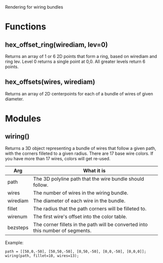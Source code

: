 Rendering for wiring bundles



# Functions

## hex\_offset\_ring(wirediam, lev=0)
Returns an array of 1 or 6 2D points that form a ring, based on wirediam and ring lev.
Level 0 returns a single point at 0,0.  All greater levels return 6 points.



## hex\_offsets(wires, wirediam)
Returns an array of 2D centerpoints for each of a bundle of wires of given diameter.



# Modules

## wiring()
Returns a 3D object representing a bundle of wires that follow a given path,
with the corners filleted to a given radius.  There are 17 base wire colors.
If you have more than 17 wires, colors will get re-used.

Arg       | What it is
--------- | -------------------------------------
path      | The 3D polyline path that the wire bundle should follow.
wires     | The number of wires in the wiring bundle.
wirediam  | The diameter of each wire in the bundle.
fillet    | The radius that the path corners will be filleted to.
wirenum   | The first wire's offset into the color table.
bezsteps  | The corner fillets in the path will be converted into this number of segments.

Example:

    path = [[50,0,-50], [50,50,-50], [0,50,-50], [0,0,-50], [0,0,0]];
    wiring(path, fillet=10, wires=13);


